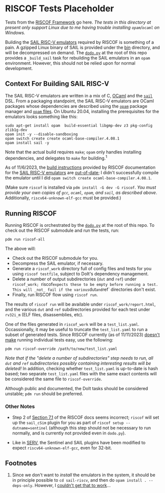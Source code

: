 # RISCOF Tests Placeholder

Tests from the [RISCOF Framework](https://github.com/riscv-non-isa/riscv-arch-test)
go here. _The tests in this directory at present only support Linux due to me
having trouble installing `opam`/`ocaml` on Windows._

Building the [SAIL RISC-V emulators](https://github.com/riscv/sail-riscv) required
by RISCOF is something of a pain. A gzipped Linux binary of SAIL is provided
under the [bin](bin) directory, and will be decompressed on demand. The 
[`dodo.py`](https://pydoit.org) at the root of this repo provides a
`_build_sail` task for rebuilding the SAIL emulators in an `opam` environment.
However, this should not be relied upon for normal development.

## Context For Building SAIL RISC-V

The SAIL RISC-V emulators are written in a mix of C, [OCaml](https://ocaml.org/)
and the [`sail`](https://github.com/rems-project/sail) DSL. From a packaging
standpoint, the SAIL RISC-V emulators are OCaml packages whose dependencies
are described using the [`opam`](https://opam.ocaml.org/) package manager
and [`opam` files](https://opam.ocaml.org/doc/Manual.html#opam). On
Ubuntu 20.04, installing the prerequisites for the emulators looks something
like this:

```
sudo apt-get install opam  build-essential libgmp-dev z3 pkg-config zlib1g-dev
opam init -y --disable-sandboxing
opam switch create create ocaml-base-compiler.4.08.1
opam install sail -y
```

Note that the actual build requires `make`; `opam` only handles installing
dependencies, and delegates to `make` for building.<sup>1</sup>

As of 11/6/2023, the [build instructions](https://riscof.readthedocs.io/en/latest/installation.html#install-plugin-models)
provided by RISCOF documentation for the [SAIL RISC-V emulators](https://github.com/riscv/sail-riscv) are
[out-of-date](https://github.com/riscv-software-src/riscof/issues/88); I
didn't successfully compile the emulator until I did `opam switch create ocaml-base-compiler.4.08.1`.

(Make sure `riscof` is installed via `pdm install -G dev -G riscof`. _You must
provide your own copies of `gcc`, `ocaml`, `opam`, and `sail`, as described
above_. Additionally, `riscv64-unknown-elf-gcc` must be provided.)

## Running RISCOF

Running RISCOF is orchestrated by the [`dodo.py`](https://pydoit.org) at the
root of this repo. To check out the RISCOF submodule and run the tests, run:

```
pdm run riscof-all
```

The above will:

* Check out the RISCOF submodule for you.
* Decompress the SAIL emulator, if necessary.
* Generate a `riscof_work` directory full of config files and tests for you
  using `riscof testfile`, subject to DoIt's dependency management.
* Delete a number of output subdirectories (`dut` and `ref`) under
  `riscof_work; `riscof` expects these to be empty before running a test.
  This will _not_ fail if the various `dut` and `ref` directories don't exist.
* Finally, run RISCOF flow using `riscof run`.

The results of `riscof run` will be available under `riscof_work/report.html`,
and the various `dut` and `ref` subdirectories provided for each test under
`rv32i_m` (ELF files, disassemblies, etc).

One of the files generated in `riscof_work` will be a `test_list.yaml`.
Occassionally, it may be useful to truncate the `test_list.yaml` to run a
subset of generated tests. Since RISCOF currently (as of 11/11/2023)
[doesn't make](https://github.com/riscv-software-src/riscof/issues/100#issuecomment-1806772615)
running individual tests easy, use the following:

```
pdm run riscof-override /path/to/new/test_list.yaml
```

_Note that if the "delete a number of subdirectories" step needs to run, all
`dut` and `ref` subdirectories possibly containing interesting results will
be deleted!_ In addition, checking whether `test_list.yaml` is up-to-date is
hash based; two separate `test_list.yaml` files with the same exact contents
will be considered the same file to `riscof-override`.

Although public and documented, the DoIt tasks should be considered unstable;
`pdm run` should be preferred.

### Other Notes

* Step 2 of [Section 7.1](https://riscof.readthedocs.io/en/latest/arch-tests.html#setup-all-the-dut-and-ref-plugins)
of the RISCOF docs seems incorrect; `riscof` will set up the `sail_cSim` plugin
for you as part of `riscof setup --dutname=sentinel` (although this step should
not be necessary to run normally, and is currently not provided even in
`dodo.py`).

* Like in [SERV](https://github.com/olofk/serv/tree/main/verif), the Sentinel and
SAIL plugins have been modified to expect `riscv64-unknown-elf-gcc`, even for
32-bit.

## Footnotes

1. Since we don't want to _install_ the emulators in the system, it should be
   in principle possible to `cd sail-riscv`, and then do `opam install . --deps-only`.
   However, I [couldn't get that to work](https://stackoverflow.com/questions/50942323/opam-install-error-no-solution-found)...
